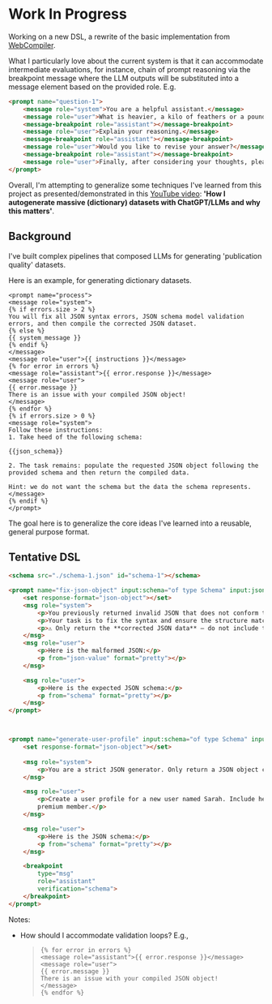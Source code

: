 # Work In Progress 

Working on a new DSL, a rewrite of the basic implementation from [WebCompiler](https://github.com/SuperSwiftDev/WebCompiler).

What I particularly love about the current system is that it can accommodate intermediate evaluations, for instance, chain of prompt reasoning via the breakpoint message where the LLM outputs will be substituted into a message element based on the provided role. E.g.
```html
<prompt name="question-1">
    <message role="system">You are a helpful assistant.</message>
    <message role="user">What is heavier, a kilo of feathers or a pound of steel?</message>
    <message-breakpoint role="assistant"></message-breakpoint>
    <message role="user">Explain your reasoning.</message>
    <message-breakpoint role="assistant"></message-breakpoint>
    <message role="user">Would you like to revise your answer?</message>
    <message-breakpoint role="assistant"></message-breakpoint>
    <message role="user">Finally, after considering your thoughts, please state just the answer.</message>
</prompt>
```

Overall, I'm attempting to generalize some techniques I've learned from this project as presented/demonstrated in this [YouTube video](https://youtu.be/nofJLw51xSk?si=587YwGXe4AB-2u3O): **'How I autogenerate massive (dictionary) datasets with ChatGPT/LLMs and why this matters'**.

## Background 

I've built complex pipelines that composed LLMs for generating 'publication quality' datasets. 

Here is an example, for generating dictionary datasets.

```liquid
<prompt name="process">
<message role="system">
{% if errors.size > 2 %}
You will fix all JSON syntax errors, JSON schema model validation errors, and then compile the corrected JSON dataset.
{% else %}
{{ system_message }}
{% endif %}
</message>
<message role="user">{{ instructions }}</message>
{% for error in errors %}
<message role="assistant">{{ error.response }}</message>
<message role="user">
{{ error.message }}
There is an issue with your compiled JSON object!
</message>
{% endfor %}
{% if errors.size > 0 %}
<message role="system">
Follow these instructions:
1. Take heed of the following schema:

{{json_schema}}

2. The task remains: populate the requested JSON object following the provided schema and then return the compiled data.

Hint: we do not want the schema but the data the schema represents.
</message>
{% endif %}
</prompt>
```

The goal here is to generalize the core ideas I've learned into a reusable, general purpose format. 


## Tentative DSL

```html
<schema src="./schema-1.json" id="schema-1"></schema>

<prompt name="fix-json-object" input:schema="of type Schema" input:json-value="of type String">
    <set response-format="json-object"></set>
    <msg role="system">
        <p>You previously returned invalid JSON that does not conform to the expected schema.</p>
        <p>Your task is to fix the syntax and ensure the structure matches the schema exactly.</p>
        <p>⚠️ Only return the **corrected JSON data** — do not include the schema, explanation, or any additional text.</p>
    </msg>
    <msg role="user">
        <p>Here is the malformed JSON:</p>
        <p from="json-value" format="pretty"></p>
    </msg>

    <msg role="user">
        <p>Here is the expected JSON schema:</p>
        <p from="schema" format="pretty"></p>
    </msg>
</prompt>



<prompt name="generate-user-profile" input:schema="of type Schema" input:json-value="of type String">
    <set response-format="json-object"></set>
    
    <msg role="system">
        <p>You are a strict JSON generator. Only return a JSON object conforming to the schema below.</p>
    </msg>

    <msg role="user">
        <p>Create a user profile for a new user named Sarah. Include her name, age, and whether she is a
        premium member.</p>
    </msg>

    <msg role="user">
        <p>Here is the JSON schema:</p>
        <p from="schema" format="pretty"></p>
    </msg>

    <breakpoint
        type="msg"
        role="assistant"
        verification="schema">
    </breakpoint>
</prompt>
```

Notes: 
- How should I accommodate validation loops? E.g.,
  > ```liquid
  > {% for error in errors %}
  > <message role="assistant">{{ error.response }}</message>
  > <message role="user">
  > {{ error.message }}
  > There is an issue with your compiled JSON object!
  > </message>
  > {% endfor %}
  > ```
